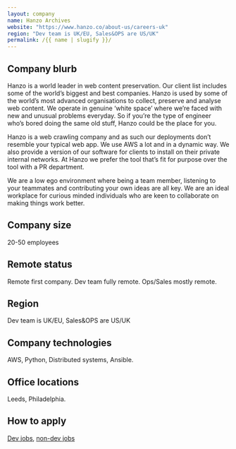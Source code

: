 ```yaml
---
layout: company
name: Hanzo Archives
website: "https://www.hanzo.co/about-us/careers-uk"
region: "Dev team is UK/EU, Sales&OPS are US/UK"
permalink: /{{ name | slugify }}/
---
```


## Company blurb

Hanzo is a world leader in web content preservation. Our client list includes some of the world’s biggest and best companies. Hanzo is used by some of the world’s most advanced organisations to collect, preserve and analyse web content. We operate in genuine ‘white space’ where we’re faced with new and unusual problems everyday. So if you’re the type of engineer who’s bored doing the same old stuff, Hanzo could be the place for you.

Hanzo is a web crawling company and as such our deployments don’t resemble your typical web app. We use AWS a lot and in a dynamic way. We also provide a version of our software for clients to install on their private internal networks. At Hanzo we prefer the tool that’s fit for purpose over the tool with a PR department.

We are a low ego environment where being a team member, listening to your teammates and contributing your own ideas are all key. We are an ideal workplace for curious minded individuals who are keen to collaborate on making things work better.

## Company size

20-50 employees

## Remote status

Remote first company. Dev team fully remote. Ops/Sales mostly remote.

## Region

Dev team is UK/EU, Sales&OPS are US/UK

## Company technologies

AWS, Python, Distributed systems, Ansible.

## Office locations

Leeds, Philadelphia.

## How to apply

[Dev jobs](https://www.hanzo.co/about-us/careers-uk), [non-dev jobs](https://www.hanzo.co/about-us/careers)